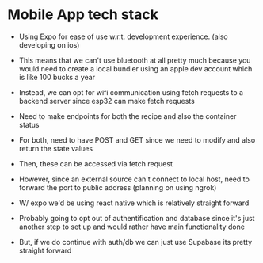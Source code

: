 # Mobile App tech stack

- Using Expo for ease of use w.r.t. development experience. (also developing on ios)

- This means that we can't use bluetooth at all pretty much because you would need to create a local bundler using an apple dev account which is like 100 bucks a year

- Instead, we can opt for wifi communication using fetch requests to a backend server since esp32 can make fetch requests

- Need to make endpoints for both the recipe and also the container status

- For both, need to have POST and GET since we need to modify and also return the state values

- Then, these can be accessed via fetch request

- However, since an external source can't connect to local host, need to forward the port to public address (planning on using ngrok)

- W/ expo we'd be using react native which is relatively straight forward

- Probably going to opt out of authentification and database since it's just another step to set up and would rather have main functionality done

- But, if we do continue with auth/db we can just use Supabase its pretty straight forward
